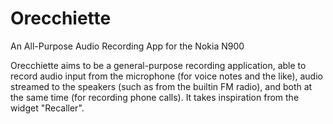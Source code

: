Orecchiette
===========

An All-Purpose Audio Recording App for the Nokia N900

Orecchiette aims to be a general-purpose recording application, able to
record audio input from the microphone (for voice notes and the like),
audio streamed to the speakers (such as from the builtin FM radio), and
both at the same time (for recording phone calls).  It takes inspiration
from the widget "Recaller".
